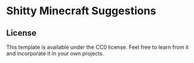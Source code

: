 # Shitty Minecraft Suggestions

## License

This template is available under the CC0 license. Feel free to learn from it and incorporate it in your own projects.
